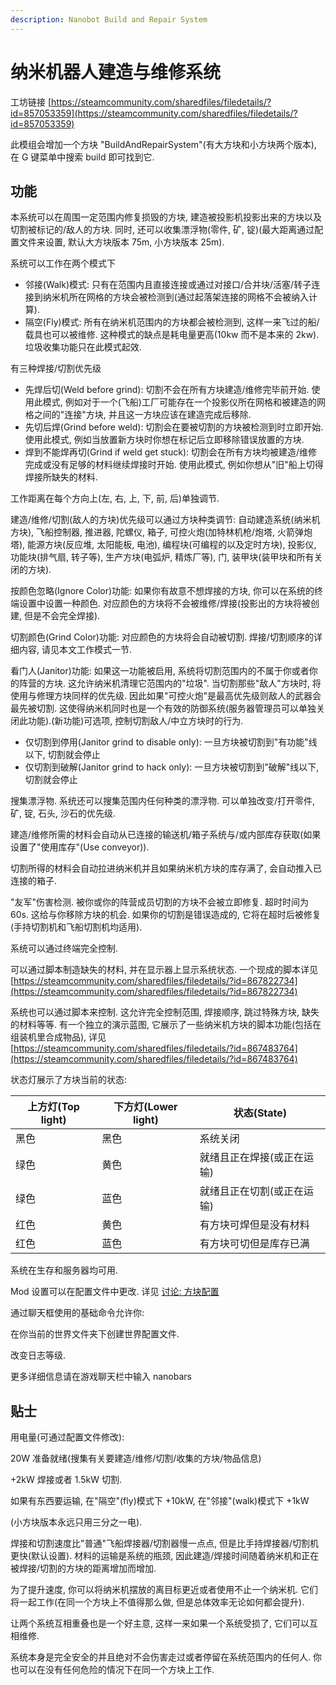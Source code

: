 ```yaml
---
description: Nanobot Build and Repair System
---
```


# 纳米机器人建造与维修系统

工坊链接 [https://steamcommunity.com/sharedfiles/filedetails/?id=857053359](https://steamcommunity.com/sharedfiles/filedetails/?id=857053359)

此模组会增加一个方块 "BuildAndRepairSystem"(有大方块和小方块两个版本), 在 G 键菜单中搜索 build 即可找到它.

## 功能

本系统可以在周围一定范围内修复损毁的方块, 建造被投影机投影出来的方块以及切割被标记的/敌人的方块. 同时, 还可以收集漂浮物(零件, 矿, 锭)(最大距离通过配置文件来设置, 默认大方块版本 75m, 小方块版本 25m).

系统可以工作在两个模式下

* 邻接(Walk)模式: 只有在范围内且直接连接或通过对接口/合并块/活塞/转子连接到纳米机所在网格的方块会被检测到(通过起落架连接的网格不会被纳入计算).
* 隔空(Fly)模式: 所有在纳米机范围内的方块都会被检测到, 这样一来飞过的船/载具也可以被维修. 这种模式的缺点是耗电量更高(10kw 而不是本来的 2kw). 垃圾收集功能只在此模式起效.

有三种焊接/切割优先级

* 先焊后切(Weld before grind): 切割不会在所有方块建造/维修完毕前开始. 使用此模式, 例如对于一个(飞船)工厂可能存在一个投影仪所在网格和被建造的网格之间的"连接"方块, 并且这一方块应该在建造完成后移除.
* 先切后焊(Grind before weld): 切割会在要被切割的方块被检测到时立即开始. 使用此模式, 例如当放置新方块时你想在标记后立即移除错误放置的方块.
* 焊到不能焊再切(Grind if weld get stuck): 切割会在所有方块均被建造/维修完成或没有足够的材料继续焊接时开始. 使用此模式, 例如你想从"旧"船上切得焊接所缺失的材料.

工作距离在每个方向上(左, 右, 上, 下, 前, 后)单独调节.

建造/维修/切割(敌人的方块)优先级可以通过方块种类调节: 自动建造系统(纳米机方块), 飞船控制器, 推进器, 陀螺仪, 箱子, 可控火炮(加特林机枪/炮塔, 火箭弹炮塔), 能源方块(反应堆, 太阳能板, 电池), 编程块(可编程的以及定时方块), 投影仪, 功能块(排气扇, 转子等), 生产方块(电弧炉, 精炼厂等), 门, 装甲块(装甲块和所有关闭的方块).

按颜色忽略(Ignore Color)功能: 如果你有故意不想焊接的方块, 你可以在系统的终端设置中设置一种颜色. 对应颜色的方块将不会被维修/焊接(投影出的方块将被创建, 但是不会完全焊接).

切割颜色(Grind Color)功能: 对应颜色的方块将会自动被切割. 焊接/切割顺序的详细内容, 请见本文工作模式一节.

看门人(Janitor)功能: 如果这一功能被启用, 系统将切割范围内的不属于你或者你的阵营的方块. 这允许纳米机清理它范围内的"垃圾". 当切割那些"敌人"方块时, 将使用与修理方块同样的优先级. 因此如果"可控火炮"是最高优先级则敌人的武器会最先被切割. 这使得纳米机同时也是一个有效的防御系统(服务器管理员可以单独关闭此功能).(新功能)可选项, 控制切割敌人/中立方块时的行为.

* 仅切割到停用(Janitor grind to disable only): 一旦方块被切割到"有功能"线以下, 切割就会停止
* 仅切割到破解(Janitor grind to hack only): 一旦方块被切割到"破解"线以下, 切割就会停止

搜集漂浮物. 系统还可以搜集范围内任何种类的漂浮物. 可以单独改变/打开零件, 矿, 锭, 石头, 沙石的优先级.

建造/维修所需的材料会自动从已连接的输送机/箱子系统与/或内部库存获取(如果设置了"使用库存"(Use conveyor)).

切割所得的材料会自动拉进纳米机并且如果纳米机方块的库存满了, 会自动推入已连接的箱子.

"友军"伤害检测. 被你或你的阵营成员切割的方块不会被立即修复. 超时时间为 60s. 这给与你移除方块的机会. 如果你的切割是错误造成的, 它将在超时后被修复(手持切割机和飞船切割机均适用).

系统可以通过终端完全控制.

可以通过脚本制造缺失的材料, 并在显示器上显示系统状态. 一个现成的脚本详见 [https://steamcommunity.com/sharedfiles/filedetails/?id=867822734](https://steamcommunity.com/sharedfiles/filedetails/?id=867822734)

系统也可以通过脚本来控制. 这允许完全控制范围, 焊接顺序, 跳过特殊方块, 缺失的材料等等. 有一个独立的演示蓝图, 它展示了一些纳米机方块的脚本功能(包括在组装机里合成物品), 详见 [https://steamcommunity.com/sharedfiles/filedetails/?id=867483764](https://steamcommunity.com/sharedfiles/filedetails/?id=867483764)

状态灯展示了方块当前的状态:

| 上方灯(Top light) | 下方灯(Lower light) | 状态(State)      |
| -------------- | ---------------- | -------------- |
| 黑色             | 黑色               | 系统关闭           |
| 绿色             | 黄色               | 就绪且正在焊接(或正在运输) |
| 绿色             | 蓝色               | 就绪且正在切割(或正在运输) |
| 红色             | 黄色               | 有方块可焊但是没有材料    |
| 红色             | 蓝色               | 有方块可切但是库存已满    |

系统在生存和服务器均可用.

Mod 设置可以在配置文件中更改. 详见 [讨论: 方块配置](https://steamcommunity.com/workshop/filedetails/discussion/857053359/1480982338959770150)

通过聊天框使用的基础命令允许你:

在你当前的世界文件夹下创建世界配置文件.

改变日志等级.

更多详细信息请在游戏聊天栏中输入 nanobars

## 贴士

用电量(可通过配置文件修改):

20W 准备就绪(搜集有关要建造/维修/切割/收集的方块/物品信息)

\+2kW 焊接或者 1.5kW 切割.

如果有东西要运输, 在"隔空"(fly)模式下 +10kW, 在"邻接"(walk)模式下 +1kW

(小方块版本永远只用三分之一电).

焊接和切割速度比"普通"飞船焊接器/切割器慢一点点, 但是比手持焊接器/切割机更快(默认设置). 材料的运输是系统的瓶颈, 因此建造/焊接时间随着纳米机和正在被焊接/切割的方块的距离增加而增加.

为了提升速度, 你可以将纳米机摆放的离目标更近或者使用不止一个纳米机. 它们将一起工作(在同一个方块上不值得那么做, 但是总体效率无论如何都会提升).

让两个系统互相重叠也是一个好主意, 这样一来如果一个系统受损了, 它们可以互相维修.

系统本身是完全安全的并且绝对不会伤害走过或者停留在系统范围内的任何人. 你也可以在没有任何危险的情况下在同一个方块上工作.
